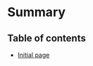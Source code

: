 # Summary

## Table of contents

* [Initial page](https://github.com/nebali/content-style-guide/blob/master/README.md)

